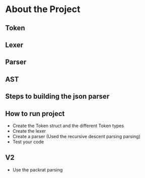# About the Project

## Token 

## Lexer

## Parser

## AST

## Steps to building the json parser

## How to run project

- Create the Token struct and the different Token types
- Create the lexer 
- Create a parser (Used the recursive descent parsing parsing)
- Test your code

## V2
- Use the packrat parsing
